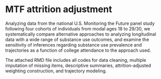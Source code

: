 # MTF attrition adjustment

Analyzing data from the national U.S. Monitoring the Future panel study following four cohorts of individuals from modal ages 18 to 29/30, we systematically compare alternative approaches to analyzing longitudinal data with a wide range of substance use outcomes, and examine the sensitivity of inferences regarding substance use prevalence and trajectories as a function of college attendance to the approach used.

The attached RMD file includes all codes for data cleaning, multiple imputation of missing items, descriptive summaries, attrition-adjusted weighting construction, and trajectory modeling.
